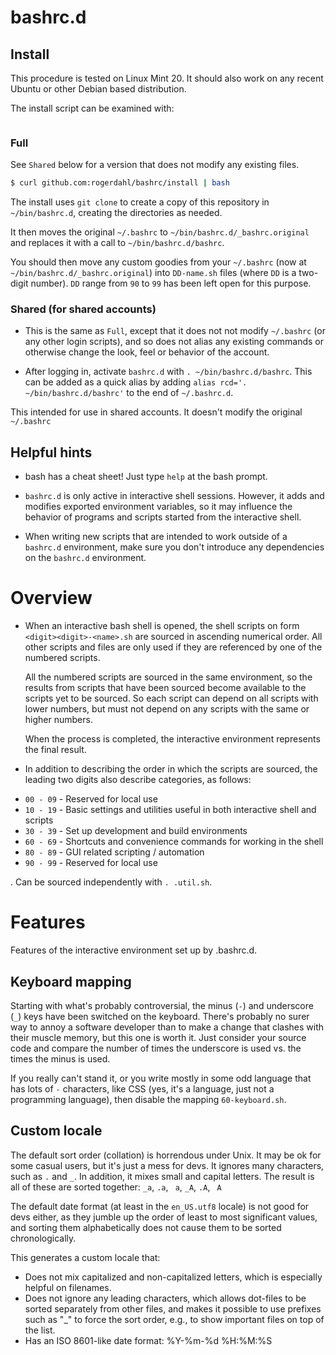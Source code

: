 
# bashrc.d

## Install

This procedure is tested on Linux Mint 20. It should also work on any recent Ubuntu or other Debian based distribution.

The install script can be examined with:

```shell

```

### Full

See `Shared` below for a version that does not modify any existing files.

```bash
$ curl github.com:rogerdahl/bashrc/install | bash
```

The install uses `git clone` to create a copy of this repository in `~/bin/bashrc.d`, creating the directories as needed.

It then moves the original `~/.bashrc` to `~/bin/bashrc.d/_bashrc.original` and replaces it with a call to `~/bin/bashrc.d/bashrc`.

You should then move any custom goodies from your `~/.bashrc` (now at `~/bin/bashrc.d/_bashrc.original`) into `DD-name.sh` files (where `DD` is a two-digit number). `DD` range from `90` to `99` has been left open for this purpose.


### Shared (for shared accounts)

- This is the same as `Full`, except that it does not not modify `~/.bashrc` (or any other login scripts), and so does not alias any existing commands or otherwise change the look, feel or behavior of the account.

- After logging in, activate `bashrc.d` with `. ~/bin/bashrc.d/bashrc`. This can be added as a quick alias by adding `alias rcd='. ~/bin/bashrc.d/bashrc'` to the end of `~/.bashrc.d`.


This intended for use in shared accounts. It doesn't modify the original `~/.bashrc`


## Helpful hints

- bash has a cheat sheet! Just type `help` at the bash prompt.

- `bashrc.d` is only active in interactive shell sessions. However, it adds and modifies exported environment variables, so it may influence the behavior of programs and scripts started from the interactive shell.

- When writing new scripts that are intended to work outside of a `bashrc.d` environment, make sure you don't introduce any dependencies on the `bashrc.d` environment.

# Overview

* When an interactive bash shell is opened, the shell scripts on form `<digit><digit>-<name>.sh` are sourced in ascending numerical order. All other scripts and files are only used if they are referenced by one of the numbered scripts.
 
  All the numbered scripts are sourced in the same environment, so the results from scripts that have been sourced become available to the scripts yet to be sourced. So each script can depend on all scripts with lower numbers, but must not depend on any scripts with the same or higher numbers.
  
  When the process is completed, the interactive environment represents the final result.

* In addition to describing the order in which the scripts are sourced, the leading two digits also describe categories, as follows:

- `00 - 09` - Reserved for local use
- `10 - 19` - Basic settings and utilities useful in both interactive shell and scripts
- `30 - 39` - Set up development and build environments
- `60 - 69` - Shortcuts and convenience commands for working in the shell
- `80 - 89` - GUI related scripting / automation
- `90 - 99` - Reserved for local use


. Can be sourced independently with `. .util.sh`.


# Features

Features of the interactive environment set up by .bashrc.d.

## Keyboard mapping

Starting with what's probably controversial, the minus (`-`) and underscore (`_`) keys have been switched on the keyboard. There's probably no surer way to annoy a software developer than to make a change that clashes with their muscle memory, but this one is worth it. Just consider your source code and compare the number of times the underscore is used vs. the times the minus is used.

If you really can't stand it, or you write mostly in some odd language that has lots of `-` characters, like CSS (yes, it's a language, just not a programming language), then disable the mapping `60-keyboard.sh`.  


## Custom locale

The default sort order (collation) is horrendous under Unix. It may be ok for some casual users, but it's just a mess for devs. It ignores many characters, such as `.` and `_`. In addition, it mixes small and capital letters. The result is all of these are sorted together: `_a`, `.a`, ` a`, `_A`, `.A`, ` A`

The default date format (at least in the `en_US.utf8` locale) is not good for devs either, as they jumble up the order of least to most significant values, and sorting them alphabetically does not cause them to be sorted chronologically.

This generates a custom locale that:

- Does not mix capitalized and non-capitalized letters, which is especially helpful on filenames.
- Does not ignore any leading characters, which allows dot-files to be sorted separately from other files, and makes it possible to use prefixes such as "_" to force the sort order, e.g., to show important files on top of the list.
- Has an ISO 8601-like date format: %Y-%m-%d %H:%M:%S

